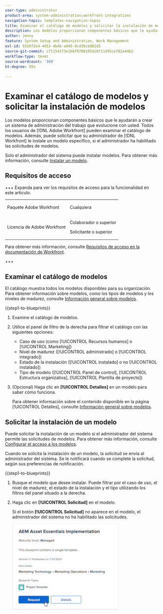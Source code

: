```yaml
---
user-type: administrator
product-area: system-administration;workfront-integrations
navigation-topic: templates-navigation-topic
title: Examinar el catálogo de modelos y solicitar la instalación de modelos
description: Los modelos proporcionan componentes básicos que le ayudarán a crear un sistema de administración del trabajo que evolucione con usted. Todos los usuarios de  [!DNL Adobe Workfront]  pueden examinar el catálogo de modelos. Además, puede solicitar que su administrador de  [!DNL Workfront]  le instale un modelo específico, si su administrador ha habilitado las solicitudes de modelos.
author: Jenny
feature: System Setup and Administration, Work Management
exl-id: 932072e4-4d52-4b4b-a045-0cd38cb882d3
source-git-commit: c711541f3e166f9700195420711d95ce782a44b2
workflow-type: tm+mt
source-wordcount: '369'
ht-degree: 95%

---
```


# Examinar el catálogo de modelos y solicitar la instalación de modelos

Los modelos proporcionan componentes básicos que le ayudarán a crear un sistema de administración del trabajo que evolucione con usted. Todos los usuarios de [!DNL Adobe Workfront] pueden examinar el catálogo de modelos. Además, puede solicitar que su administrador de [!DNL Workfront] le instale un modelo específico, si el administrador ha habilitado las solicitudes de modelos.

Solo el administrador del sistema puede instalar modelos. Para obtener más información, consulte [Instalar un modelo](../../administration-and-setup/blueprints/blueprints-install.md).

## Requisitos de acceso

+++ Expanda para ver los requisitos de acceso para la funcionalidad en este artículo.

<table style="table-layout:auto"> 
 <col> 
 <col> 
 <tbody> 
  <tr> 
   <td role="rowheader">Paquete Adobe Workfront</td> 
   <td> <p>Cualquiera </p> </td> 
  </tr> 
  <tr> 
   <td role="rowheader">Licencia de Adobe Workfront</td> 
   <td><p>Colaborador o superior</p><p>Solicitante o superior</p>
  </td> 
  </tr> 
 </tbody> 
</table>

Para obtener más información, consulte [Requisitos de acceso en la documentación de Workfront](/help/quicksilver/administration-and-setup/add-users/access-levels-and-object-permissions/access-level-requirements-in-documentation.md).

+++

## Examinar el catálogo de modelos

El catálogo muestra todos los modelos disponibles para su organización. Para obtener información sobre modelos, como los tipos de modelos y los niveles de madurez, consulte [Información general sobre modelos](../../administration-and-setup/blueprints/blueprints-overview.md).

{{step1-to-blueprints}}

1. Examine el catálogo de modelos.
1. Utilice el panel de filtro de la derecha para filtrar el catálogo con las siguientes opciones:

   * Caso de uso (como [!UICONTROL Recursos humanos] o [!UICONTROL Marketing])
   * Nivel de madurez ([!UICONTROL administrado] o [!UICONTROL integrado])
   * Estado de la instalación ([!UICONTROL instalado] o no [!UICONTROL instalado])
   * Tipo de modelo (<!--Custom Form, -->[!UICONTROL Panel de control], [!UICONTROL Estructura organizativa], [!UICONTROL Plantilla de proyecto]<!--, Request Queue, Setup Feature-->)

1. (Opcional) Haga clic en **[!UICONTROL Detalles]** en un modelo para saber cómo funciona.

   Para obtener información sobre el contenido disponible en la página [!UICONTROL Detalles], consulte [Información general sobre modelos](../../administration-and-setup/blueprints/blueprints-overview.md).

## Solicitar la instalación de un modelo

Puede solicitar la instalación de un modelo si el administrador del sistema permite las solicitudes de modelos. Para obtener más información, consulte [Configurar el acceso a los modelos](../../administration-and-setup/blueprints/configure-access-to-blueprints.md).

Cuando se solicita la instalación de un modelo, la solicitud se envía al administrador del sistema. Se le notificará cuando se complete la solicitud, según sus preferencias de notificación.

{{step1-to-blueprints}}

1. Busque el modelo que desee instalar. Puede filtrar por el caso de uso, el nivel de madurez, el estado de la instalación y el tipo utilizando los filtros del panel situado a la derecha.
1. Haga clic en **[!UICONTROL Solicitud]** en el modelo.

   Si el botón **[!UICONTROL Solicitud]** no aparece en el modelo, el administrador del sistema no ha habilitado las solicitudes.

   ![Solicitar modelo](assets/blueprints-non-admin-request-bp-350x283.png)
